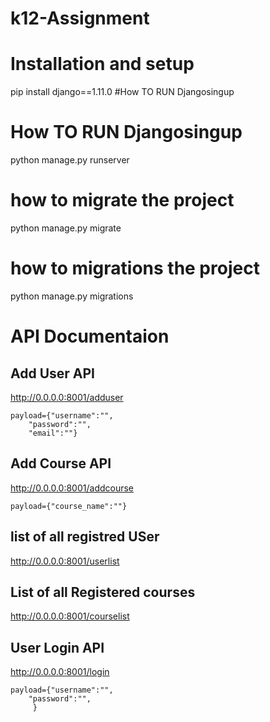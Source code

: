 # k12-Assignment
# Installation and setup
pip install django==1.11.0
 #How TO RUN  Djangosingup
# How TO RUN  Djangosingup
python manage.py runserver
 # how to migrate the project
python manage.py migrate
 # how to migrations the project
python manage.py migrations

# API Documentaion

## Add User API
http://0.0.0.0:8001/adduser
```
payload={"username":"",
    "password":"",
    "email":""}
```
## Add Course API
http://0.0.0.0:8001/addcourse
```
payload={"course_name":""}
```
## list of all registred USer
http://0.0.0.0:8001/userlist
## List of all Registered courses
http://0.0.0.0:8001/courselist
## User Login API
http://0.0.0.0:8001/login
```
payload={"username":"",
    "password":"",
     }
```
